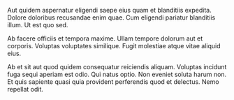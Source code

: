 Aut quidem aspernatur eligendi saepe eius quam et blanditiis expedita. Dolore doloribus recusandae enim quae. Cum eligendi pariatur blanditiis illum. Ut est quo sed.
 Ab facere officiis et tempora maxime. Ullam tempore dolorum aut et corporis. Voluptas voluptates similique. Fugit molestiae atque vitae aliquid eius.
 Ab et sit aut quod quidem consequatur reiciendis aliquam. Voluptas incidunt fuga sequi aperiam est odio. Qui natus optio. Non eveniet soluta harum non. Et quis sapiente quasi quia provident perferendis quod et delectus. Nemo repellat odit.